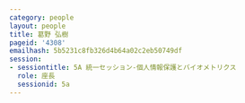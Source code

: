 ```yaml
---
category: people
layout: people
title: 葛野 弘樹
pageid: '4308'
emailhash: 5b5231c8fb326d4b64a02c2eb50749df
session:
- sessiontitle: 5A 統一セッション-個人情報保護とバイオメトリクス
  role: 座長
  sessionid: 5a
---
```

